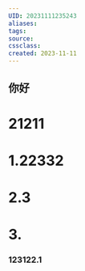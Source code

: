 ```yaml
---
UID: 20231111235243 
aliases: 
tags: 
source: 
cssclass: 
created: 2023-11-11
---
```


## 你好


# 21211

# 1.22332
# 2.3
# 3.
### 123122.1
